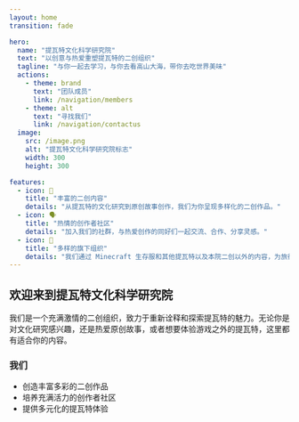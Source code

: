 ```yaml
---
layout: home
transition: fade

hero:
  name: "提瓦特文化科学研究院"
  text: "以创意与热爱重塑提瓦特的二创组织"
  tagline: "与你一起去学习，与你去看高山大海，带你去吃世界美味"
  actions:
    - theme: brand
      text: "团队成员"
      link: /navigation/members
    - theme: alt
      text: "寻找我们"
      link: /navigation/contactus
  image:
    src: /image.png
    alt: "提瓦特文化科学研究院标志"
    width: 300
    height: 300

features:
  - icon: 🌟
    title: "丰富的二创内容"
    details: "从提瓦特的文化研究到原创故事创作，我们为你呈现多样化的二创作品。"
  - icon: 🗣️
    title: "热情的创作者社区"
    details: "加入我们的社群，与热爱创作的同好们一起交流、合作、分享灵感。"
  - icon: 🏰
    title: "多样的旗下组织"
    details: "我们通过 Minecraft 生存服和其他提瓦特以及本院二创以外的内容，为旅行者提供多元化的游戏外体验。"
---
```


## 欢迎来到提瓦特文化科学研究院

我们是一个充满激情的二创组织，致力于重新诠释和探索提瓦特的魅力。无论你是对文化研究感兴趣，还是热爱原创故事，或者想要体验游戏之外的提瓦特，这里都有适合你的内容。

### 我们

- 创造丰富多彩的二创作品
- 培养充满活力的创作者社区
- 提供多元化的提瓦特体验



